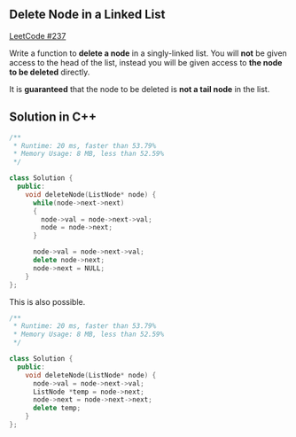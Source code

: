 ## Delete Node in a Linked List
[LeetCode #237](https://leetcode.com/problems/delete-node-in-a-linked-list/)

Write a function to **delete a node** in a singly-linked list. You will **not** be given access to the head of the list, instead you will be given access to **the node to be deleted** directly.

It is **guaranteed** that the node to be deleted is **not a tail node** in the list.

## Solution in C++

```cpp
/**
 * Runtime: 20 ms, faster than 53.79%
 * Memory Usage: 8 MB, less than 52.59%
 */

class Solution {
  public:
    void deleteNode(ListNode* node) {
      while(node->next->next) 
      {
        node->val = node->next->val;
        node = node->next;
      }

      node->val = node->next->val;
      delete node->next;
      node->next = NULL;
    }
};
```

This is also possible.

```cpp
/**
 * Runtime: 20 ms, faster than 53.79%
 * Memory Usage: 8 MB, less than 52.59%
 */

class Solution {
  public:
    void deleteNode(ListNode* node) {
      node->val = node->next->val;
      ListNode *temp = node->next;
      node->next = node->next->next;
      delete temp;
    }
};
```